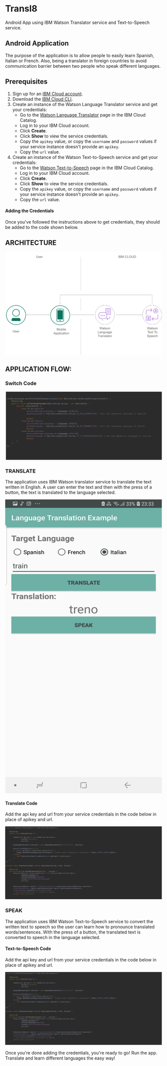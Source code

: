 # Transl8
Android App using IBM Watson Translator service and Text-to-Speech service.

## Android Application

The purpose of the application is to allow people to easily learn Spanish, Italian or French. 
Also, being a translator in foreign countries to avoid communication barrier between two people who speak different languages.

## Prerequisites

1. Sign up for an [IBM Cloud account](https://cloud.ibm.com/registration/).
2. Download the [IBM Cloud CLI](https://console.bluemix.net/docs/cli/index.html#overview).
3. Create an instance of the Watson Language Translator service and get your credentials:
    - Go to the [Watson Language Translator](https://cloud.ibm.com/catalog/services/language-translator) page in the IBM Cloud Catalog.
    - Log in to your IBM Cloud account.
    - Click **Create**.
    - Click **Show** to view the service credentials.
    - Copy the `apikey` value, or copy the `username` and `password` values if your service instance doesn't provide an `apikey`.
    - Copy the `url` value.
 4. Create an instance of the Watson Text-to-Speech service and get your credentials:
    - Go to the [Watson Text-to-Speech](https://cloud.ibm.com/catalog/services/text-to-speech) page in the IBM Cloud Catalog.
    - Log in to your IBM Cloud account.
    - Click **Create**.
    - Click **Show** to view the service credentials.
    - Copy the `apikey` value, or copy the `username` and `password` values if your service instance doesn't provide an `apikey`.
    - Copy the `url` value.


#### Adding the Credentials

Once you've followed the instructions above to get credentials, they should be added to the code shown below.

## ARCHITECTURE

![](Picture1.png)

## APPLICATION FLOW:




### Switch Code

![](Picture3.png)

### TRANSLATE

The application uses IBM Watson translator service to translate the text written in English.
A user can enter the text and then with the press of a button, the text is translated to the language selected.

![](Picture2.png)

#### Translate Code

Add the api key and url from your service credentials in the code below in place of apikey and url.

![](red2.jpg)


### SPEAK

The application uses IBM Watson Text-to-Speech service to convert the written text to speech so the user can learn how to pronounce translated words/sentences.
With the press of a button, the translated text is converted to speech in the language selected.

#### Text-to-Speech Code

Add the api key and url from your service credentials in the code below in place of apikey and url.

![](red2.jpg)

Once you're done adding the credentials, you're ready to go!
Run the app. Translate and learn different languages the easy way!

